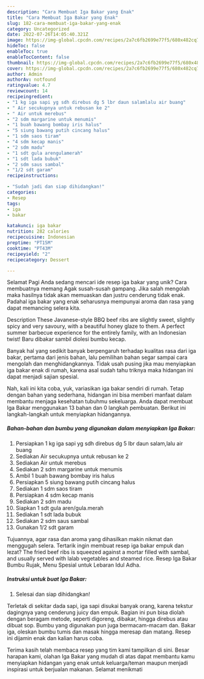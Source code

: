 ```yaml
---
description: "Cara Membuat Iga Bakar yang Enak"
title: "Cara Membuat Iga Bakar yang Enak"
slug: 182-cara-membuat-iga-bakar-yang-enak
category: Uncategorized
date: 2022-07-26T14:05:40.321Z
image: https://img-global.cpcdn.com/recipes/2a7c6fb2699e77f5/680x482cq70/iga-bakar-foto-resep-utama.jpg
hideToc: false
enableToc: true
enableTocContent: false
thumbnail: https://img-global.cpcdn.com/recipes/2a7c6fb2699e77f5/680x482cq70/iga-bakar-foto-resep-utama.jpg
cover: https://img-global.cpcdn.com/recipes/2a7c6fb2699e77f5/680x482cq70/iga-bakar-foto-resep-utama.jpg
author: Admin
authorAv: notfound
ratingvalue: 4.7
reviewcount: 14
recipeingredient:
- "1 kg iga sapi yg sdh direbus dg 5 lbr daun salamlalu air buang"
- " Air secukupnya untuk rebusan ke 2"
- " Air untuk merebus"
- "2 sdm margarine untuk menumis"
- "1 buah bawang bombay iris halus"
- "5 siung bawang putih cincang halus"
- "1 sdm saos tiram"
- "4 sdm kecap manis"
- "2 sdm madu"
- "1 sdt gula arengulamerah"
- "1 sdt lada bubuk"
- "2 sdm saus sambal"
- "1/2 sdt garam"
recipeinstructions:

- "Sudah jadi dan siap dihidangkan!"
categories:
- Resep
tags:
- iga
- bakar

katakunci: iga bakar 
nutrition: 282 calories
recipecuisine: Indonesian
preptime: "PT15M"
cooktime: "PT43M"
recipeyield: "2"
recipecategory: Dessert

---
```



Selamat Pagi Anda sedang mencari ide resep iga bakar yang unik? Cara membuatnya memang Agak susah-susah gampang. Jika salah mengolah maka hasilnya tidak akan memuaskan dan justru cenderung tidak enak. Padahal iga bakar yang enak seharusnya mempunyai aroma dan rasa yang dapat memancing selera kita.


Description These Javanese-style BBQ beef ribs are slightly sweet, slightly spicy and very savoury, with a beautiful honey glaze to them. A perfect summer barbecue experience for the entirely family, with an Indonesian twist! Baru dibakar sambil diolesi bumbu kecap.

Banyak hal yang sedikit banyak berpengaruh terhadap kualitas rasa dari iga bakar, pertama dari jenis bahan, lalu pemilihan bahan segar sampai cara mengolah dan menghidangkannya. Tidak usah pusing jika mau menyiapkan iga bakar enak di rumah, karena asal sudah tahu triknya maka hidangan ini dapat menjadi sajian spesial.


Nah, kali ini kita coba, yuk, variasikan iga bakar sendiri di rumah. Tetap dengan bahan yang sederhana, hidangan ini bisa memberi manfaat dalam membantu menjaga kesehatan tubuhmu sekeluarga. Anda dapat membuat Iga Bakar menggunakan 13 bahan dan 0 langkah pembuatan. Berikut ini langkah-langkah untuk menyiapkan hidangannya.

<!--inarticleads1-->

##### Bahan-bahan dan bumbu yang digunakan dalam menyiapkan Iga Bakar:

1. Persiapkan 1 kg iga sapi yg sdh direbus dg 5 lbr daun salam,lalu air buang
1. Sediakan  Air secukupnya untuk rebusan ke 2
1. Sediakan  Air untuk merebus
1. Sediakan 2 sdm margarine untuk menumis
1. Ambil 1 buah bawang bombay iris halus
1. Persiapkan 5 siung bawang putih cincang halus
1. Sediakan 1 sdm saos tiram
1. Persiapkan 4 sdm kecap manis
1. Sediakan 2 sdm madu
1. Siapkan 1 sdt gula aren/gula.merah
1. Sediakan 1 sdt lada bubuk
1. Sediakan 2 sdm saus sambal
1. Gunakan 1/2 sdt garam


Tujuannya, agar rasa dan aroma yang dihasilkan makin nikmat dan menggugah selera. Tertarik ingin membuat resep iga bakar empuk dan lezat? The fried beef ribs is squeezed against a mortar filled with sambal, and usually served with lalab vegetables and steamed rice. Resep Iga Bakar Bumbu Rujak, Menu Spesial untuk Lebaran Idul Adha. 

<!--inarticleads2-->

##### Instruksi untuk buat Iga Bakar:


1. Selesai dan siap dihidangkan!

Terletak di sekitar dada sapi, iga sapi disukai banyak orang, karena tekstur dagingnya yang cenderung juicy dan empuk. Bagian ini pun bisa diolah dengan beragam metode, seperti digoreng, dibakar, hingga direbus atau dibuat sop. Bumbu yang digunakan pun juga bermacam-macam dan. Bakar iga, oleskan bumbu tumis dan masak hingga meresap dan matang. Resep ini dijamin enak dan kalian harus coba. 

Terima kasih telah membaca resep yang tim kami tampilkan di sini. Besar harapan kami, olahan Iga Bakar yang mudah di atas dapat membantu kamu menyiapkan hidangan yang enak untuk keluarga/teman maupun menjadi inspirasi untuk berjualan makanan. Selamat menikmati
